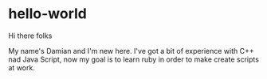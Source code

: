 # hello-world

Hi there folks

My name's Damian and I'm new here. I've got a bit of experience with C++ nad Java Script, now my goal is to learn ruby in order to make create scripts at work. 
